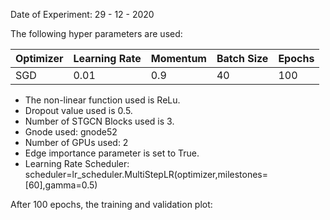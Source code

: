 Date of Experiment: 29 - 12 - 2020

The following hyper parameters are used:

 Optimizer  | Learning Rate |  Momentum    |  Batch Size | Epochs
 ------------- | -------------| ---------- | ---------| -------
 SGD           | 0.01          | 0.9        | 40   | 100 


+ The non-linear function used is ReLu. 
+ Dropout value used is 0.5. 
+ Number of STGCN Blocks used is 3.
+ Gnode used: gnode52
+ Number of GPUs used: 2
+ Edge importance parameter is set to True.
+ Learning Rate Scheduler: scheduler=lr_scheduler.MultiStepLR(optimizer,milestones=[60],gamma=0.5)

After 100 epochs, the training and validation plot: 
